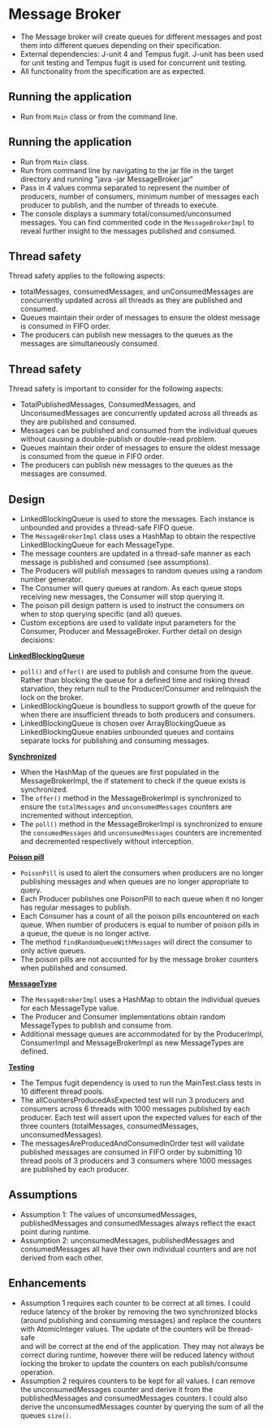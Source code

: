 # Message Broker
* The Message broker will create queues for different messages and post them into different queues depending on their specification.
* External dependencies: J-unit 4 and Tempus fugit. J-unit has been used for unit testing and Tempus fugit is used for 
concurrent unit testing.
* All functionality from the specification are as expected.

## Running the application
* Run from <code>Main</code> class or from the command line.

## Running the application
* Run from <code>Main</code> class. 
* Run from command line by navigating to the jar file in the target directory and running "java -jar MessageBroker.jar" 
* Pass in 4 values comma separated to represent the number of producers, number of consumers, 
  minimum number of messages each producer to publish, and the number of threads to execute.
* The console displays a summary total/consumed/unconsumed messages. You can find commented code in the 
<code>MessageBrokerImpl</code> to reveal further insight to the messages published and consumed.

## Thread safety
Thread safety applies to the following aspects:<br>
* totalMessages, consumedMessages, and unConsumedMessages are concurrently updated across all threads as they are published and consumed.
* Queues maintain their order of messages to ensure the oldest message is consumed in FIFO order.
* The producers can publish new messages to the queues as the messages are simultaneously consumed.

## Thread safety
Thread safety is important to consider for the following aspects:<br>
* TotalPublishedMessages, ConsumedMessages, and UnconsumedMessages are concurrently updated across all threads as they are published and consumed.
* Messages can be published and consumed from the individual queues without causing a double-publish or double-read problem.
* Queues maintain their order of messages to ensure the oldest message is consumed from the queue in FIFO order.
* The producers can publish new messages to the queues as the messages are consumed.

## Design
* LinkedBlockingQueue is used to store the messages. Each instance is unbounded and provides a thread-safe FIFO queue.
* The <code>MessageBrokerImpl</code> class uses a HashMap to obtain the respective LinkedBlockingQueue for each MessageType.
* The message counters are updated in a thread-safe manner as each message is published and consumed (see assumptions).
* The Producers will publish messages to random queues using a random number generator.
* The Consumer will query queues at random. As each queue stops receiving new messages, the Consumer will stop querying it. 
* The poison pill design pattern is used to instruct the consumers on when to stop querying specific (and all) queues.
* Custom exceptions are used to validate input parameters for the Consumer, Producer and MessageBroker.
Further detail on design decisions:

<strong><u>LinkedBlockingQueue</u></strong><br>
* <code>poll()</code> and <code>offer()</code> are used to publish and consume from the queue. Rather than blocking the 
queue for a defined time and risking thread starvation, they return null to the Producer/Consumer and relinquish the lock on the broker.
* LinkedBlockingQueue is boundless to support growth of the queue for when there are insufficient threads to both producers and consumers.
* LinkedBlockingQueue is chosen over ArrayBlockingQueue as LinkedBlockingQueue enables unbounded queues and contains separate locks for publishing and consuming messages.

<strong><u>Synchronized</u></strong><br>
* When the HashMap of the queues are first populated in the MessageBrokerImpl, the if statement to check if the queue exists is synchronized.
* The <code>offer()</code> method in the MessageBrokerImpl is synchronized to ensure the <code>totalMessages</code> and 
<code>unconsumedMessages</code> counters are incremented without interception.
* The <code>poll()</code> method in the MessageBrokerImpl is synchronized to ensure the <code>consumedMessages</code> and 
<code>unconsumedMessages</code> counters are incremented and decremented respectively without interception. 

<strong><u>Poison pill</u></strong><br>
* <code>PoisonPill</code> is used to alert the consumers when producers are no longer publishing messages and when queues are no longer appropriate to query.
* Each Producer publishes one PoisonPill to each queue when it no longer has regular messages to publish.
* Each Consumer has a count of all the poison pills encountered on each queue. When number of producers is equal to number of poison pills in a queue, 
the queue is no longer active. 
* The method <code>findRandomQueueWithMessages</code> will direct the consumer to only active queues.
* The poison pills are not accounted for by the message broker counters when published and consumed.

<strong><u>MessageType</u></strong><br>
* The <code>MessageBrokerImpl</code> uses a HashMap to obtain the individual queues for each MessageType value.
* The Producer and Consumer implementations obtain random MessageTypes to publish and consume from.
* Additional message queues are accommodated for by the ProducerImpl, ConsumerImpl and MessageBrokerImpl as new MessageTypes are defined.

<strong><u>Testing</u></strong><br>
* The Tempus fugit dependency is used to run the MainTest.class tests in 10 different thread pools. 
* The allCountersProducedAsExpected test will run 3 producers and consumers 
across 6 threads with 1000 messages published by each producer. 
Each test will assert upon the expected values for each of the three counters (totalMessages, consumedMessages, unconsumedMessages).
* The messagesAreProducedAndConsumedInOrder test will validate published messages are consumed in FIFO order by submitting 10 thread pools 
of 3 producers and 3 consumers where 1000 messages are published by each producer.

## Assumptions
* Assumption 1: The values of unconsumedMessages, publishedMessages and consumedMessages always reflect the exact point during runtime.
* Assumption 2: unconsumedMessages, publishedMessages and consumedMessages all have their own individual counters and are not derived from each other.

## Enhancements
* Assumption 1 requires each counter to be correct at all times. I could reduce latency of the broker by removing the two synchronized blocks 
(around publishing and consuming messages) and replace the counters with AtomicInteger values. The update of the counters will be thread-safe  
and will be correct at the end of the application. They may not always be correct during runtime, however there will be reduced latency without  
locking the broker to update the counters on each publish/consume operation.
* Assumption 2 requires counters to be kept for all values. I can remove the unconsumedMessages counter and derive it from the publishedMessages 
and consumedMessages counters. I could also derive the unconsumedMessages counter by querying the sum of all the queues <code>size()</code>.
